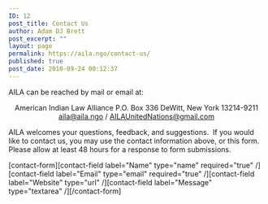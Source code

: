 ```yaml
---
ID: 12
post_title: Contact Us
author: Adam DJ Brett
post_excerpt: ""
layout: page
permalink: https://aila.ngo/contact-us/
published: true
post_date: 2010-09-24 00:12:37
---
```

AILA can be reached by mail or email at:
<p style="text-align: center;">American Indian Law Alliance
P.O. Box 336
DeWitt, New York 13214-9211
<a style="text-decoration: underline;" href="mailto:aila@aila.ngo">aila@aila.ngo</a> / <a style="text-decoration: underline;" href="mailto:AILAUnitedNations@gmail.com">AILAUnitedNations@gmail.com</a></p>
AILA welcomes your questions, feedback, and suggestions.  If you would like to contact us, you may use the contact information above, or this form.  Please allow at least 48 hours for a response to form submissions.

[contact-form][contact-field label="Name" type="name"  required="true" /][contact-field label="Email" type="email" required="true" /][contact-field label="Website" type="url" /][contact-field label="Message" type="textarea" /][/contact-form]